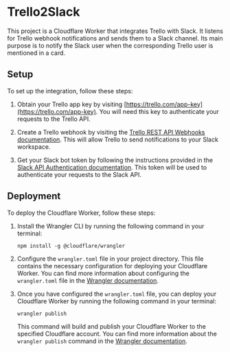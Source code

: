 # Trello2Slack

This project is a Cloudflare Worker that integrates Trello with Slack. It listens for Trello webhook notifications and sends them to a Slack channel. Its main purpose is to notify the Slack user when the corresponding Trello user is mentioned in a card.

## Setup

To set up the integration, follow these steps:

1. Obtain your Trello app key by visiting [https://trello.com/app-key](https://trello.com/app-key). You will need this key to authenticate your requests to the Trello API.

2. Create a Trello webhook by visiting the [Trello REST API Webhooks documentation](https://developer.atlassian.com/cloud/trello/guides/rest-api/webhooks/). This will allow Trello to send notifications to your Slack workspace.

3. Get your Slack bot token by following the instructions provided in the [Slack API Authentication documentation](https://api.slack.com/authentication/token-types). This token will be used to authenticate your requests to the Slack API.

## Deployment

To deploy the Cloudflare Worker, follow these steps:

1. Install the Wrangler CLI by running the following command in your terminal:

   ```shell
   npm install -g @cloudflare/wrangler
   ```

2. Configure the `wrangler.toml` file in your project directory. This file contains the necessary configuration for deploying your Cloudflare Worker. You can find more information about configuring the `wrangler.toml` file in the [Wrangler documentation](https://developers.cloudflare.com/workers/cli-wrangler/configuration).

3. Once you have configured the `wrangler.toml` file, you can deploy your Cloudflare Worker by running the following command in your terminal:

   ```shell
   wrangler publish
   ```

   This command will build and publish your Cloudflare Worker to the specified Cloudflare account. You can find more information about the `wrangler publish` command in the [Wrangler documentation](https://developers.cloudflare.com/workers/cli-wrangler/commands#publish).
